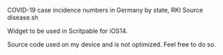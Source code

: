 COVID-19 case incidence numbers in Germany by state, RKI Source disease.sh

Widget to be used in Scritpable for iOS14.

Source code used on my device and is not optimized. Feel free to do so.


